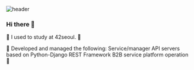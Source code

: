 ![header](https://capsule-render.vercel.app/api?type=slice&color=auto&height=300&section=header&text=DaeBeomCho&fontSize=119)

### Hi there 👋

🌱 I used to study at 42seoul. 🌱

🌱 Developed and managed the following:
Service/manager API servers based on Python-Django REST Framework
B2B service platform operation 🌱

<!--
**DBrider3/DBrider3** is a ✨ _special_ ✨ repository because its `README.md` (this file) appears on your GitHub profile.

Here are some ideas to get you started:

- 🔭 I’m currently working on ...
- 🌱 I’m currently learning ...
- 👯 I’m looking to collaborate on ...
- 🤔 I’m looking for help with ...
- 💬 Ask me about ...
- 📫 How to reach me: ...
- 😄 Pronouns: ...
- ⚡ Fun fact: ...
-->

